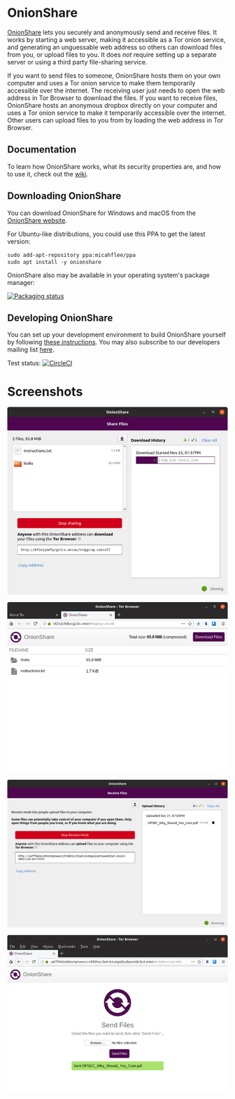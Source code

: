 # OnionShare

[OnionShare](https://onionshare.org) lets you securely and anonymously send and receive files. It works by starting a web server, making it accessible as a Tor onion service, and generating an unguessable web address so others can download files from you, or upload files to you. It does _not_ require setting up a separate server or using a third party file-sharing service.

If you want to send files to someone, OnionShare hosts them on your own computer and uses a Tor onion service to make them temporarily accessible over the internet. The receiving user just needs to open the web address in Tor Browser to download the files. If you want to receive files, OnionShare hosts an anonymous dropbox directly on your computer and uses a Tor onion service to make it temporarily accessible over the internet. Other users can upload files to you from by loading the web address in Tor Browser.

## Documentation

To learn how OnionShare works, what its security properties are, and how to use it, check out the [wiki](https://github.com/micahflee/onionshare/wiki).

## Downloading OnionShare

You can download OnionShare for Windows and macOS from the [OnionShare website](https://onionshare.org).

For Ubuntu-like distributions, you could use this PPA to get the latest version:

```
sudo add-apt-repository ppa:micahflee/ppa
sudo apt install -y onionshare
```

OnionShare also may be available in your operating system's package manager:

[![Packaging status](https://repology.org/badge/vertical-allrepos/onionshare.svg)](https://repology.org/metapackage/onionshare/versions)

## Developing OnionShare

You can set up your development environment to build OnionShare yourself by following [these instructions](/BUILD.md). You may also subscribe to our developers mailing list [here](https://lists.riseup.net/www/info/onionshare-dev).

Test status: [![CircleCI](https://circleci.com/gh/micahflee/onionshare.svg?style=svg)](https://circleci.com/gh/micahflee/onionshare)

# Screenshots

![Share mode OnionShare](/screenshots/onionshare-share-server.png)

![Share mode Tor Browser](/screenshots/onionshare-share-client.png)

![Receive mode OnionShare](/screenshots/onionshare-receive-server.png)

![Receive mode Tor Browser](/screenshots/onionshare-receive-client.png)
